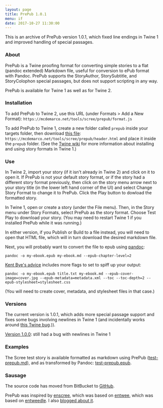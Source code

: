 ```yaml
---
layout: page
title: PrePub 1.0.1
menu: if
date: 2017-10-27 11:30:00
---
```

This is an archive of PrePub version 1.0.1, which fixed line endings in Twine 1 and improved handling of special passages.

### About

PrePub is a Twine proofing format for converting simple stories to a flat (pandoc extended) Markdown file, useful for conversion to ePub format with Pandoc.
PrePub supports the StoryAuthor, StorySubtitle, and StoryColophon special passages, but does not support scripting in any way.

PrePub is available for Twine 1 as well as for Twine 2.

### Installation

To add PrePub to Twine 2, use this URL (under Formats > Add a New Format): `https://mcdemarco.net/tools/scree/prepub/format.js`

To add PrePub to Twine 1, create a new folder called `prepub` inside your targets folder, then download [this file](https://mcdemarco.net/tools/scree/prepub/header.html): `https://mcdemarco.net/tools/scree/prepub/header.html` and place it inside the `prepub` folder.  (See the [Twine wiki](http://twinery.org/wiki/twine1:story_format#adding_formats) for more information about installing and using story formats in Twine 1.)

### Use

In Twine 2, import your story (if it isn't already in Twine 2) and click on it to open it.  If PrePub is not your default story format, or if the story had a different story format previously, then click on the story menu arrow next to your story title (in the lower left hand corner of the UI) and select Change Story Format to change it to PrePub.  Click the Play button to dowload the formatted story.

In Twine 1, open or create a story (under the File menu).  Then, in the Story menu under Story Formats, select PrePub as the story format.  Choose Test Play to download your story.  (You may need to restart Twine 1 if you installed PrePub while it was running.)

In either version, if you Publish or Build to a file instead, you will need to open that HTML file, which will in turn download the desired markdown file.

Next, you will probably want to convert the file to epub using [pandoc](http://pandoc.org):

	pandoc -o my-ebook.epub my-ebook.md --epub-chapter-level=2

[Kent Bye's advice](https://puppet.com/blog/how-we-automated-our-ebook-builds-pandoc-and-kindlegen) includes more flags to set to spiff up your output:

	pandoc -o my-ebook.epub title.txt my-ebook.md --epub-cover-image=cover.jpg --epub-metadata=metadata.xml --toc --toc-depth=2 --epub-stylesheet=stylesheet.css

(You will need to create cover, metadata, and stylesheet files in that case.)

### Versions

The current version is 1.0.1, which adds more special passage support and fixes some bugs involving newlines in Twine 1 (and incidentally works around [this Twine bug](https://github.com/klembot/twinejs/issues/421).)).

[Version 1.0.0](/tools/scree/prepub/1.0.0/): still had a bug with newlines in Twine 1

### Examples

The Scree test story is available formatted as markdown using PrePub ([test-prepub.md](/tools/scree/test-prepub.md)), and as transformed by Pandoc:  [test-prepub.epub](/tools/scree/test-prepub.epub).

### Sausage

The source code has moved from BitBucket to [GitHub](https://github.com/mcdemarco/prepub).

PrePub was inspired by [enscree](/tools/scree/enscree/), which was based on [entwee](/tools/entwee/), which was based on [entweedle](http://www.maximumverbosity.net/twine/Entweedle/).  I also [blogged about it](/blog/2017/10/30/prepub/).

